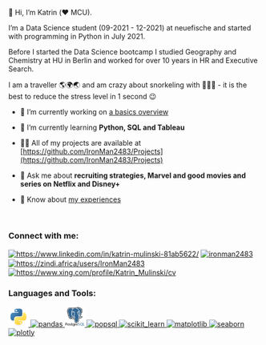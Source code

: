 👋 Hi, I’m Katrin (❤️ MCU). 

I’m a Data Science student (09-2021 - 12-2021) at neuefische and started with programming in Python in July 2021.

Before I started the Data Science bootcamp I studied Geography and Chemistry at HU in Berlin and worked for over 10 years in HR and Executive Search.

I am a traveller 🌎🌍🌏 and am crazy about snorkeling with 🐢🐠🐬 - it is the best to reduce the stress level in 1 second 😉


- 🔭 I’m currently working on [a basics overview](https://github.com/IronMan2483/All_About_Basics)

- 🌱 I’m currently learning **Python, SQL and Tableau**

- 👨‍💻 All of my projects are available at [https://github.com/IronMan2483/Projects](https://github.com/IronMan2483/Projects)

- 💬 Ask me about **recruiting strategies, Marvel and good movies and series on Netflix and Disney+**

- 📄 Know about [my experiences](https://www.linkedin.com/in/katrin-mulinski-81ab5622/)

<br />

<h3 align="left">Connect with me:</h3>
<p align="left">
<a href="https://linkedin.com/in/https://www.linkedin.com/in/katrin-mulinski-81ab5622/" target="blank"><img align="center" src="https://raw.githubusercontent.com/rahuldkjain/github-profile-readme-generator/master/src/images/icons/Social/linked-in-alt.svg" alt="https://www.linkedin.com/in/katrin-mulinski-81ab5622/" height="30" width="40" /></a>
<a href="https://kaggle.com/ironman2483" target="blank"><img align="center" src="https://raw.githubusercontent.com/rahuldkjain/github-profile-readme-generator/master/src/images/icons/Social/kaggle.svg" alt="ironman2483" height="30" width="40" /></a>
<a href="https://zindi.africa/users/IronMan2483" target="blank"><img align="center" src="https://www.seekpng.com/png/detail/564-5640724_zindi-data-science-competition-platform.png" alt="https://zindi.africa/users/IronMan2483" height="20" width="60" /></a>
<a href="https://www.xing.com/profile/Katrin_Mulinski/cv" target="blank"><img align="center" src="https://upload.wikimedia.org/wikipedia/commons/b/b4/Xing_logo.svg" alt="https://www.xing.com/profile/Katrin_Mulinski/cv" height="30" width="40" /></a>  
</p>

<h3 align="left">Languages and Tools:</h3>
<p align="left"><a href="https://www.python.org" target="_blank"> <img src="https://raw.githubusercontent.com/devicons/devicon/master/icons/python/python-original.svg" alt="python" width="40" height="40"/> </a> 
  <a href="https://pandas.pydata.org" target="_blank"> <img src="https://upload.wikimedia.org/wikipedia/commons/thumb/e/ed/Pandas_logo.svg/1200px-Pandas_logo.svg.png" alt="pandas" width="70" height="40"/> </a>  
 <a href="https://www.postgresql.org" target="_blank"> <img src="https://raw.githubusercontent.com/devicons/devicon/master/icons/postgresql/postgresql-original-wordmark.svg" alt="postgresql" width="40" height="40"/> </a> 
  <a href="https://popsql.com" target="_blank"> <img src="https://mma.prnewswire.com/media/1249498/PopSQL_Logo.jpg" alt="popsql" width="70" height="30"/> </a> 
  <a href="https://scikit-learn.org/" target="_blank"> <img src="https://upload.wikimedia.org/wikipedia/commons/0/05/Scikit_learn_logo_small.svg" alt="scikit_learn" width="40" height="40"/> </a> 
<a href="https://matplotlib.org" target="_blank"> <img src="https://miro.medium.com/max/724/1*aUSZsGFCMPNYCkQygs4aGQ.jpeg" alt="matplotlib" width="60" height="40"/> </a>
<a href="https://seaborn.pydata.org" target="_blank"> <img src="https://files.ai-pool.com/a/21155149cb560f48f085a21264277c3c.png" alt="seaborn" width="50" height="40"/> </a>  
<a href="https://plotly.com" target="_blank"> <img src="https://upload.wikimedia.org/wikipedia/commons/thumb/3/37/Plotly-logo-01-square.png/1200px-Plotly-logo-01-square.png" alt="plotly" width="80" height="40"/> </a>      

</p>
